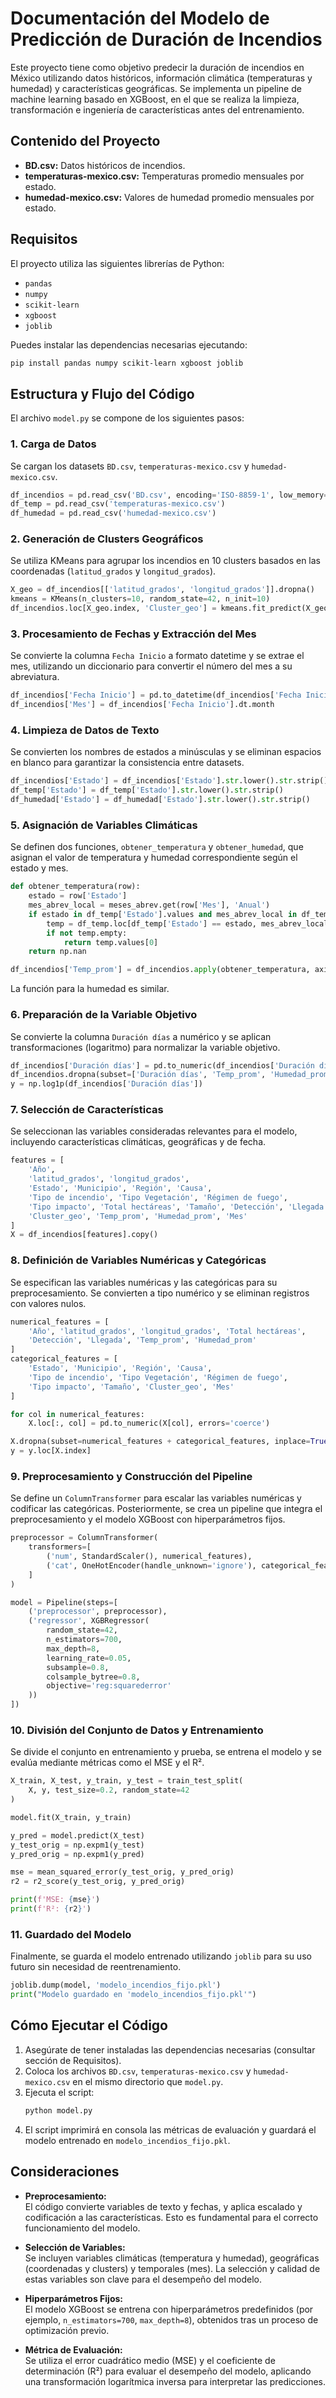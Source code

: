 # Documentación del Modelo de Predicción de Duración de Incendios

Este proyecto tiene como objetivo predecir la duración de incendios en México utilizando datos históricos, información climática (temperaturas y humedad) y características geográficas. Se implementa un pipeline de machine learning basado en XGBoost, en el que se realiza la limpieza, transformación e ingeniería de características antes del entrenamiento.

## Contenido del Proyecto

- **BD.csv:** Datos históricos de incendios.  
- **temperaturas-mexico.csv:** Temperaturas promedio mensuales por estado.  
- **humedad-mexico.csv:** Valores de humedad promedio mensuales por estado.

## Requisitos

El proyecto utiliza las siguientes librerías de Python:

- `pandas`
- `numpy`
- `scikit-learn`
- `xgboost`
- `joblib`

Puedes instalar las dependencias necesarias ejecutando:

```bash
pip install pandas numpy scikit-learn xgboost joblib
```

## Estructura y Flujo del Código

El archivo `model.py` se compone de los siguientes pasos:

### 1. Carga de Datos

Se cargan los datasets `BD.csv`, `temperaturas-mexico.csv` y `humedad-mexico.csv`.  
```python
df_incendios = pd.read_csv('BD.csv', encoding='ISO-8859-1', low_memory=False)
df_temp = pd.read_csv('temperaturas-mexico.csv')
df_humedad = pd.read_csv('humedad-mexico.csv')
```

### 2. Generación de Clusters Geográficos

Se utiliza KMeans para agrupar los incendios en 10 clusters basados en las coordenadas (`latitud_grados` y `longitud_grados`).  
```python
X_geo = df_incendios[['latitud_grados', 'longitud_grados']].dropna()
kmeans = KMeans(n_clusters=10, random_state=42, n_init=10)
df_incendios.loc[X_geo.index, 'Cluster_geo'] = kmeans.fit_predict(X_geo)
```

### 3. Procesamiento de Fechas y Extracción del Mes

Se convierte la columna `Fecha Inicio` a formato datetime y se extrae el mes, utilizando un diccionario para convertir el número del mes a su abreviatura.  
```python
df_incendios['Fecha Inicio'] = pd.to_datetime(df_incendios['Fecha Inicio'], errors='coerce')
df_incendios['Mes'] = df_incendios['Fecha Inicio'].dt.month
```

### 4. Limpieza de Datos de Texto

Se convierten los nombres de estados a minúsculas y se eliminan espacios en blanco para garantizar la consistencia entre datasets.  
```python
df_incendios['Estado'] = df_incendios['Estado'].str.lower().str.strip()
df_temp['Estado'] = df_temp['Estado'].str.lower().str.strip()
df_humedad['Estado'] = df_humedad['Estado'].str.lower().str.strip()
```

### 5. Asignación de Variables Climáticas

Se definen dos funciones, `obtener_temperatura` y `obtener_humedad`, que asignan el valor de temperatura y humedad correspondiente según el estado y mes.  
```python
def obtener_temperatura(row):
    estado = row['Estado']
    mes_abrev_local = meses_abrev.get(row['Mes'], 'Anual')
    if estado in df_temp['Estado'].values and mes_abrev_local in df_temp.columns:
        temp = df_temp.loc[df_temp['Estado'] == estado, mes_abrev_local]
        if not temp.empty:
            return temp.values[0]
    return np.nan

df_incendios['Temp_prom'] = df_incendios.apply(obtener_temperatura, axis=1)
```

La función para la humedad es similar.

### 6. Preparación de la Variable Objetivo

Se convierte la columna `Duración días` a numérico y se aplican transformaciones (logaritmo) para normalizar la variable objetivo.  
```python
df_incendios['Duración días'] = pd.to_numeric(df_incendios['Duración días'], errors='coerce')
df_incendios.dropna(subset=['Duración días', 'Temp_prom', 'Humedad_prom'], inplace=True)
y = np.log1p(df_incendios['Duración días'])
```

### 7. Selección de Características

Se seleccionan las variables consideradas relevantes para el modelo, incluyendo características climáticas, geográficas y de fecha.  
```python
features = [
    'Año',
    'latitud_grados', 'longitud_grados',
    'Estado', 'Municipio', 'Región', 'Causa',
    'Tipo de incendio', 'Tipo Vegetación', 'Régimen de fuego',
    'Tipo impacto', 'Total hectáreas', 'Tamaño', 'Detección', 'Llegada',
    'Cluster_geo', 'Temp_prom', 'Humedad_prom', 'Mes'
]
X = df_incendios[features].copy()
```

### 8. Definición de Variables Numéricas y Categóricas

Se especifican las variables numéricas y las categóricas para su preprocesamiento. Se convierten a tipo numérico y se eliminan registros con valores nulos.  
```python
numerical_features = [
    'Año', 'latitud_grados', 'longitud_grados', 'Total hectáreas',
    'Detección', 'Llegada', 'Temp_prom', 'Humedad_prom'
]
categorical_features = [
    'Estado', 'Municipio', 'Región', 'Causa',
    'Tipo de incendio', 'Tipo Vegetación', 'Régimen de fuego',
    'Tipo impacto', 'Tamaño', 'Cluster_geo', 'Mes'
]

for col in numerical_features:
    X.loc[:, col] = pd.to_numeric(X[col], errors='coerce')

X.dropna(subset=numerical_features + categorical_features, inplace=True)
y = y.loc[X.index]
```

### 9. Preprocesamiento y Construcción del Pipeline

Se define un `ColumnTransformer` para escalar las variables numéricas y codificar las categóricas. Posteriormente, se crea un pipeline que integra el preprocesamiento y el modelo XGBoost con hiperparámetros fijos.  
```python
preprocessor = ColumnTransformer(
    transformers=[
        ('num', StandardScaler(), numerical_features),
        ('cat', OneHotEncoder(handle_unknown='ignore'), categorical_features)
    ]
)

model = Pipeline(steps=[
    ('preprocessor', preprocessor),
    ('regressor', XGBRegressor(
        random_state=42,
        n_estimators=700,
        max_depth=8,
        learning_rate=0.05,
        subsample=0.8,
        colsample_bytree=0.8,
        objective='reg:squarederror'
    ))
])
```

### 10. División del Conjunto de Datos y Entrenamiento

Se divide el conjunto en entrenamiento y prueba, se entrena el modelo y se evalúa mediante métricas como el MSE y el R².  
```python
X_train, X_test, y_train, y_test = train_test_split(
    X, y, test_size=0.2, random_state=42
)

model.fit(X_train, y_train)

y_pred = model.predict(X_test)
y_test_orig = np.expm1(y_test)
y_pred_orig = np.expm1(y_pred)

mse = mean_squared_error(y_test_orig, y_pred_orig)
r2 = r2_score(y_test_orig, y_pred_orig)

print(f'MSE: {mse}')
print(f'R²: {r2}')
```

### 11. Guardado del Modelo

Finalmente, se guarda el modelo entrenado utilizando `joblib` para su uso futuro sin necesidad de reentrenamiento.  
```python
joblib.dump(model, 'modelo_incendios_fijo.pkl')
print("Modelo guardado en 'modelo_incendios_fijo.pkl'")
```

## Cómo Ejecutar el Código

1. Asegúrate de tener instaladas las dependencias necesarias (consultar sección de Requisitos).
2. Coloca los archivos `BD.csv`, `temperaturas-mexico.csv` y `humedad-mexico.csv` en el mismo directorio que `model.py`.
3. Ejecuta el script:
   ```bash
   python model.py
   ```
4. El script imprimirá en consola las métricas de evaluación y guardará el modelo entrenado en `modelo_incendios_fijo.pkl`.

## Consideraciones

- **Preprocesamiento:**  
  El código convierte variables de texto y fechas, y aplica escalado y codificación a las características. Esto es fundamental para el correcto funcionamiento del modelo.

- **Selección de Variables:**  
  Se incluyen variables climáticas (temperatura y humedad), geográficas (coordenadas y clusters) y temporales (mes). La selección y calidad de estas variables son clave para el desempeño del modelo.

- **Hiperparámetros Fijos:**  
  El modelo XGBoost se entrena con hiperparámetros predefinidos (por ejemplo, `n_estimators=700`, `max_depth=8`), obtenidos tras un proceso de optimización previo.

- **Métrica de Evaluación:**  
  Se utiliza el error cuadrático medio (MSE) y el coeficiente de determinación (R²) para evaluar el desempeño del modelo, aplicando una transformación logarítmica inversa para interpretar las predicciones.


